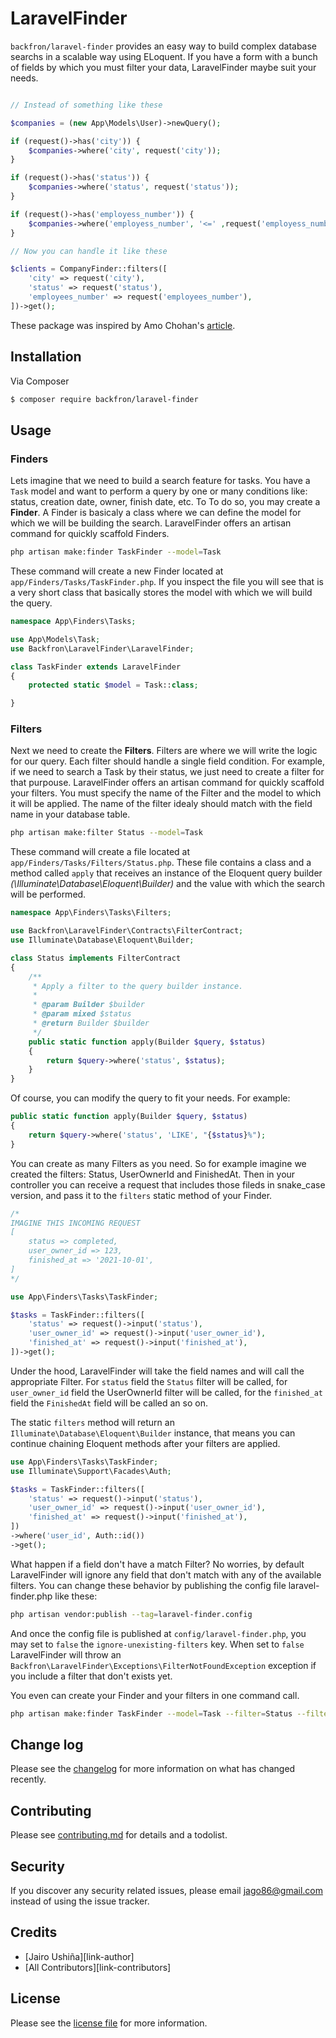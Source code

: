 # LaravelFinder

`backfron/laravel-finder` provides an easy way to build complex database searchs in a scalable way using ELoquent. If you have a form with a bunch of fields by which you must filter your data, LaravelFinder maybe suit your needs.

```php

// Instead of something like these

$companies = (new App\Models\User)->newQuery();

if (request()->has('city')) {
    $companies->where('city', request('city'));
}

if (request()->has('status')) {
    $companies->where('status', request('status'));
}

if (request()->has('employess_number')) {
    $companies->where('employess_number', '<=' ,request('employess_number'));
}

// Now you can handle it like these

$clients = CompanyFinder::filters([
    'city' => request('city'),
    'status' => request('status'),
    'employees_number' => request('employees_number'),
])->get();
```

These package was inspired by Amo Chohan's [article](https://m.dotdev.co/writing-advanced-eloquent-search-query-filters-de8b6c2598db).

## Installation

Via Composer

``` bash
$ composer require backfron/laravel-finder
```

## Usage

### Finders
Lets imagine that we need to build a search feature for tasks. You have a `Task` model and want to perform a query by one or many conditions like: status, creation date, owner, finish date, etc. To To do so, you may create a **Finder**. A Finder is basicaly a class where we can define the model for which we will be building the search. LaravelFinder offers an artisan command for quickly scaffold Finders.

```bash
php artisan make:finder TaskFinder --model=Task
```

These command will create a new Finder located at `app/Finders/Tasks/TaskFinder.php`. If you inspect the file you will see that is a very short class that basically stores the model with which we will build the query.

```php
namespace App\Finders\Tasks;

use App\Models\Task;
use Backfron\LaravelFinder\LaravelFinder;

class TaskFinder extends LaravelFinder
{
    protected static $model = Task::class;

}
```

### Filters

Next we need to create the **Filters**. Filters are where we will write the logic for our query. Each filter should handle a single field condition. For example, if we need to search a Task by their status, we just need to create a filter for that purpouse. LaravelFinder offers an artisan command for quickly scaffold your filters. You must specify the name of the Filter and the model to which it will be applied. The name of the filter idealy should match with the field name in your database table.

```bash
php artisan make:filter Status --model=Task
```
These command will create a file located at `app/Finders/Tasks/Filters/Status.php`. These file contains a class and a method called `apply` that receives an instance of the Eloquent query builder *(\Illuminate\Database\Eloquent\Builder)* and the value with which the search will be performed.

```php
namespace App\Finders\Tasks\Filters;

use Backfron\LaravelFinder\Contracts\FilterContract;
use Illuminate\Database\Eloquent\Builder;

class Status implements FilterContract
{
    /**
     * Apply a filter to the query builder instance.
     *
     * @param Builder $builder
     * @param mixed $status
     * @return Builder $builder
     */
    public static function apply(Builder $query, $status)
    {
        return $query->where('status', $status);
    }
}
```

Of course, you can modify the query to fit your needs. For example:

```php
public static function apply(Builder $query, $status)
{
    return $query->where('status', 'LIKE', "{$status}%");
}
```

You can create as many Filters as you need. So for example imagine we created the filters: Status, UserOwnerId and FinishedAt. Then in your controller you can receive a request that includes those fileds in snake_case version, and pass it to the `filters` static method of your Finder.

```php
/*
IMAGINE THIS INCOMING REQUEST
[
    status => completed,
    user_owner_id => 123,
    finished_at => '2021-10-01',
]
*/

use App\Finders\Tasks\TaskFinder;

$tasks = TaskFinder::filters([
    'status' => request()->input('status'),
    'user_owner_id' => request()->input('user_owner_id'),
    'finished_at' => request()->input('finished_at'),
])->get();

```

Under the hood, LaravelFinder will take the field names and will call the appropriate Filter. For `status` field the `Status` filter will be called, for `user_owner_id` field the UserOwnerId filter will be called, for the `finished_at` field the `FinishedAt` field will be called an so on.

The static `filters` method will return an `Illuminate\Database\Eloquent\Builder` instance, that means you can continue chaining Eloquent methods after your filters are applied.

```php
use App\Finders\Tasks\TaskFinder;
use Illuminate\Support\Facades\Auth;

$tasks = TaskFinder::filters([
    'status' => request()->input('status'),
    'user_owner_id' => request()->input('user_owner_id'),
    'finished_at' => request()->input('finished_at'),
])
->where('user_id', Auth::id())
->get();
```

What happen if a field don't have a match Filter? No worries, by default LaravelFinder will ignore any field that don't match with any of the available filters. You can change these behavior by publishing the config file laravel-finder.php like these:

```bash
php artisan vendor:publish --tag=laravel-finder.config
```
And once the config file is published at `config/laravel-finder.php`, you may set to `false` the `ignore-unexisting-filters` key. When set to `false` LaravelFinder will throw an `Backfron\LaravelFinder\Exceptions\FilterNotFoundException` exception if you include a filter that don't exists yet.

You even can create your Finder and your filters in one command call.

```bash
php artisan make:finder TaskFinder --model=Task --filter=Status --filter=UserOwnerId --filter=FinishedAt
```

## Change log

Please see the [changelog](changelog.md) for more information on what has changed recently.

## Contributing

Please see [contributing.md](contributing.md) for details and a todolist.

## Security

If you discover any security related issues, please email jago86@gmail.com instead of using the issue tracker.

## Credits

- [Jairo Ushiña][link-author]
- [All Contributors][link-contributors]

## License

Please see the [license file](license.md) for more information.


